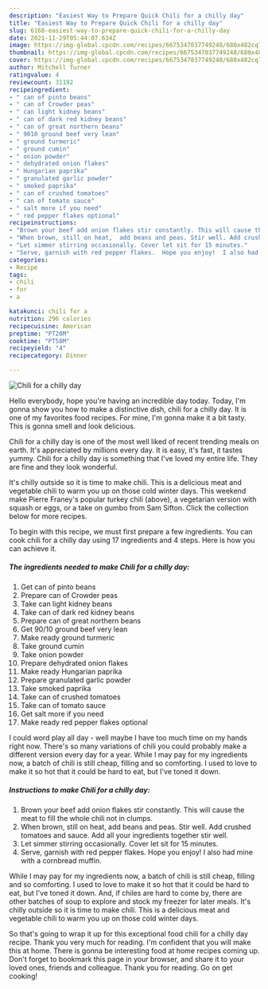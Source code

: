 ```yaml
---
description: "Easiest Way to Prepare Quick Chili for a chilly day"
title: "Easiest Way to Prepare Quick Chili for a chilly day"
slug: 6168-easiest-way-to-prepare-quick-chili-for-a-chilly-day
date: 2021-11-29T05:44:07.634Z
image: https://img-global.cpcdn.com/recipes/6675347037749248/680x482cq70/chili-for-a-chilly-day-recipe-main-photo.jpg
thumbnail: https://img-global.cpcdn.com/recipes/6675347037749248/680x482cq70/chili-for-a-chilly-day-recipe-main-photo.jpg
cover: https://img-global.cpcdn.com/recipes/6675347037749248/680x482cq70/chili-for-a-chilly-day-recipe-main-photo.jpg
author: Mitchell Turner
ratingvalue: 4
reviewcount: 31192
recipeingredient:
- " can of pinto beans"
- " can of Crowder peas"
- " can light kidney beans"
- " can of dark red kidney beans"
- " can of great northern beans"
- " 9010 ground beef very lean"
- " ground turmeric"
- " ground cumin"
- " onion powder"
- " dehydrated onion flakes"
- " Hungarian paprika"
- " granulated garlic powder"
- " smoked paprika"
- " can of crushed tomatoes"
- " can of tomato sauce"
- " salt more if you need"
- " red pepper flakes optional"
recipeinstructions:
- "Brown your beef add onion flakes stir constantly. This will cause the meat to fill the whole chili not in clumps."
- "When brown, still on heat,  add beans and peas. Stir well. Add crushed tomatoes and sauce. Add all your ingredients together stir well."
- "Let simmer stirring occasionally. Cover let sit for 15 minutes."
- "Serve, garnish with red pepper flakes.  Hope you enjoy!  I also had mine with a cornbread muffin."
categories:
- Recipe
tags:
- chili
- for
- a

katakunci: chili for a 
nutrition: 296 calories
recipecuisine: American
preptime: "PT20M"
cooktime: "PT58M"
recipeyield: "4"
recipecategory: Dinner

---
```



![Chili for a chilly day](https://img-global.cpcdn.com/recipes/6675347037749248/680x482cq70/chili-for-a-chilly-day-recipe-main-photo.jpg)

Hello everybody, hope you're having an incredible day today. Today, I'm gonna show you how to make a distinctive dish, chili for a chilly day. It is one of my favorites food recipes. For mine, I'm gonna make it a bit tasty. This is gonna smell and look delicious.

Chili for a chilly day is one of the most well liked of recent trending meals on earth. It's appreciated by millions every day. It is easy, it's fast, it tastes yummy. Chili for a chilly day is something that I've loved my entire life. They are fine and they look wonderful.

It&#39;s chilly outside so it is time to make chili. This is a delicious meat and vegetable chili to warm you up on those cold winter days. This weekend make Pierre Franey&#39;s popular turkey chili (above), a vegetarian version with squash or eggs, or a take on gumbo from Sam Sifton. Click the collection below for more recipes.


To begin with this recipe, we must first prepare a few ingredients. You can cook chili for a chilly day using 17 ingredients and 4 steps. Here is how you can achieve it.

<!--inarticleads1-->

##### The ingredients needed to make Chili for a chilly day:

1. Get  can of pinto beans
1. Prepare  can of Crowder peas
1. Take  can light kidney beans
1. Take  can of dark red kidney beans
1. Prepare  can of great northern beans
1. Get  90/10 ground beef very lean
1. Make ready  ground turmeric
1. Take  ground cumin
1. Take  onion powder
1. Prepare  dehydrated onion flakes
1. Make ready  Hungarian paprika
1. Prepare  granulated garlic powder
1. Take  smoked paprika
1. Take  can of crushed tomatoes
1. Take  can of tomato sauce
1. Get  salt more if you need
1. Make ready  red pepper flakes optional


I could word play all day - well maybe I have too much time on my hands right now. There&#39;s so many variations of chili you could probably make a different version every day for a year. While I may pay for my ingredients now, a batch of chili is still cheap, filling and so comforting. I used to love to make it so hot that it could be hard to eat, but I&#39;ve toned it down. 

<!--inarticleads2-->

##### Instructions to make Chili for a chilly day:

1. Brown your beef add onion flakes stir constantly. This will cause the meat to fill the whole chili not in clumps.
1. When brown, still on heat,  add beans and peas. Stir well. Add crushed tomatoes and sauce. Add all your ingredients together stir well.
1. Let simmer stirring occasionally. Cover let sit for 15 minutes.
1. Serve, garnish with red pepper flakes.  Hope you enjoy!  I also had mine with a cornbread muffin.


While I may pay for my ingredients now, a batch of chili is still cheap, filling and so comforting. I used to love to make it so hot that it could be hard to eat, but I&#39;ve toned it down. And, if chiles are hard to come by, there are other batches of soup to explore and stock my freezer for later meals. It&#39;s chilly outside so it is time to make chili. This is a delicious meat and vegetable chili to warm you up on those cold winter days. 

So that's going to wrap it up for this exceptional food chili for a chilly day recipe. Thank you very much for reading. I'm confident that you will make this at home. There is gonna be interesting food at home recipes coming up. Don't forget to bookmark this page in your browser, and share it to your loved ones, friends and colleague. Thank you for reading. Go on get cooking!
